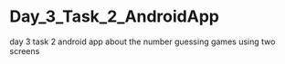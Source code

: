 # Day_3_Task_2_AndroidApp
day 3 task 2 android app about the number guessing games using two screens
